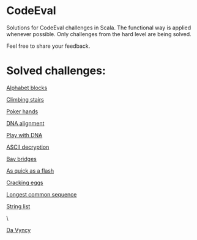 # CodeEval
Solutions for CodeEval challenges in Scala. The functional way is applied whenever possible. Only challenges from the hard level are being solved.

Feel free to share your feedback.

# Solved challenges:
<p><a href="https://www.codeeval.com/open_challenges/201/">Alphabet blocks</a></p>
<p><a href="https://www.codeeval.com/open_challenges/64/">Climbing stairs</a></p>
<p><a href="https://www.codeeval.com/open_challenges/86/">Poker hands</a></p>
<p><a href="https://www.codeeval.com/open_challenges/171/">DNA alignment</a></p>
<p><a href="https://www.codeeval.com/open_challenges/126/">Play with DNA</a></p>
<p><a href="https://www.codeeval.com/open_challenges/155/">ASCII decryption</a></p>
<p><a href="https://www.codeeval.com/open_challenges/109/">Bay bridges</a></p>
<p><a href="https://www.codeeval.com/open_challenges/239/">As quick as a flash</a></p>
<p><a href="https://www.codeeval.com/open_challenges/151/">Cracking eggs</a></p>
<p><a href="https://www.codeeval.com/open_challenges/6/">Longest common sequence</a></p>
<p><a href="https://www.codeeval.com/open_challenges/38/">String list</a></p>\
<p><a href="https://www.codeeval.com/open_challenges/77/">Da Vyncy</a></p>